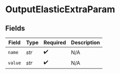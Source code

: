 # OutputElasticExtraParam


## Fields

| Field              | Type               | Required           | Description        |
| ------------------ | ------------------ | ------------------ | ------------------ |
| `name`             | *str*              | :heavy_check_mark: | N/A                |
| `value`            | *str*              | :heavy_check_mark: | N/A                |
